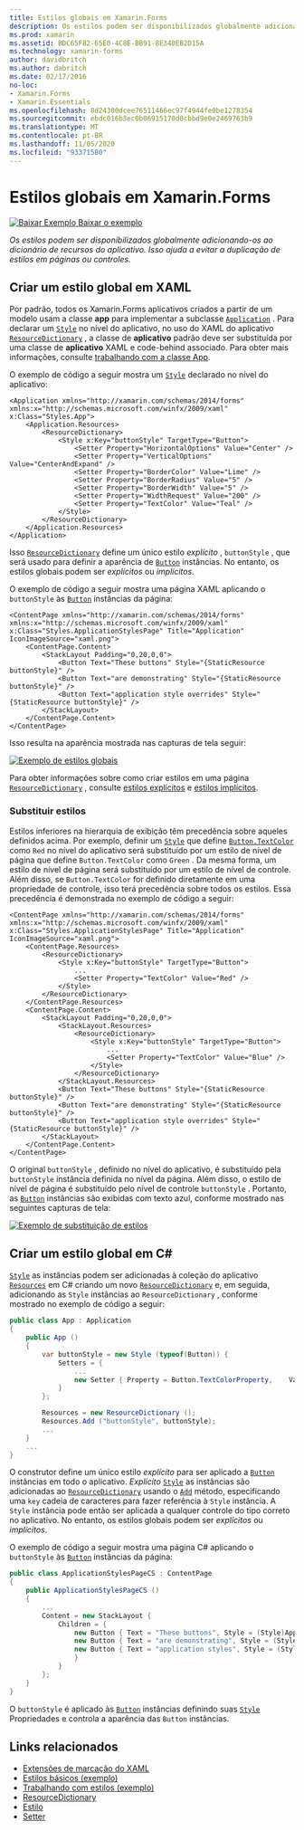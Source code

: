 ```yaml
---
title: Estilos globais em Xamarin.Forms
description: Os estilos podem ser disponibilizados globalmente adicionando-os ao dicionário de recursos do aplicativo. Isso ajuda a evitar a duplicação de estilos em páginas ou controles.
ms.prod: xamarin
ms.assetid: BDC65F82-65E0-4C8E-BB91-8E340EB2D15A
ms.technology: xamarin-forms
author: davidbritch
ms.author: dabritch
ms.date: 02/17/2016
no-loc:
- Xamarin.Forms
- Xamarin.Essentials
ms.openlocfilehash: 8d24300dcee76511466ec97f4944fe0be1278354
ms.sourcegitcommit: ebdc016b3ec0b06915170d0cbbd9e0e2469763b9
ms.translationtype: MT
ms.contentlocale: pt-BR
ms.lasthandoff: 11/05/2020
ms.locfileid: "93371580"
---
```

# <a name="global-styles-in-no-locxamarinforms"></a>Estilos globais em Xamarin.Forms

[![Baixar Exemplo](~/media/shared/download.png) Baixar o exemplo](/samples/xamarin/xamarin-forms-samples/userinterface-styles-basicstyles)

_Os estilos podem ser disponibilizados globalmente adicionando-os ao dicionário de recursos do aplicativo. Isso ajuda a evitar a duplicação de estilos em páginas ou controles._

## <a name="create-a-global-style-in-xaml"></a>Criar um estilo global em XAML

Por padrão, todos os Xamarin.Forms aplicativos criados a partir de um modelo usam a classe **app** para implementar a subclasse [`Application`](xref:Xamarin.Forms.Application) . Para declarar um [`Style`](xref:Xamarin.Forms.Style) no nível do aplicativo, no uso do XAML do aplicativo [`ResourceDictionary`](xref:Xamarin.Forms.ResourceDictionary) , a classe de **aplicativo** padrão deve ser substituída por uma classe de **aplicativo** XAML e code-behind associado. Para obter mais informações, consulte [trabalhando com a classe App](~/xamarin-forms/app-fundamentals/application-class.md).

O exemplo de código a seguir mostra um [`Style`](xref:Xamarin.Forms.Style) declarado no nível do aplicativo:

```xaml
<Application xmlns="http://xamarin.com/schemas/2014/forms" xmlns:x="http://schemas.microsoft.com/winfx/2009/xaml" x:Class="Styles.App">
    <Application.Resources>
        <ResourceDictionary>
            <Style x:Key="buttonStyle" TargetType="Button">
                <Setter Property="HorizontalOptions" Value="Center" />
                <Setter Property="VerticalOptions" Value="CenterAndExpand" />
                <Setter Property="BorderColor" Value="Lime" />
                <Setter Property="BorderRadius" Value="5" />
                <Setter Property="BorderWidth" Value="5" />
                <Setter Property="WidthRequest" Value="200" />
                <Setter Property="TextColor" Value="Teal" />
            </Style>
        </ResourceDictionary>
    </Application.Resources>
</Application>
```

Isso [`ResourceDictionary`](xref:Xamarin.Forms.ResourceDictionary) define um único estilo *explícito* , `buttonStyle` , que será usado para definir a aparência de [`Button`](xref:Xamarin.Forms.Button) instâncias. No entanto, os estilos globais podem ser *explícitos* ou *implícitos*.

O exemplo de código a seguir mostra uma página XAML aplicando o `buttonStyle` às [`Button`](xref:Xamarin.Forms.Button) instâncias da página:

```xaml
<ContentPage xmlns="http://xamarin.com/schemas/2014/forms" xmlns:x="http://schemas.microsoft.com/winfx/2009/xaml" x:Class="Styles.ApplicationStylesPage" Title="Application" IconImageSource="xaml.png">
    <ContentPage.Content>
        <StackLayout Padding="0,20,0,0">
            <Button Text="These buttons" Style="{StaticResource buttonStyle}" />
            <Button Text="are demonstrating" Style="{StaticResource buttonStyle}" />
            <Button Text="application style overrides" Style="{StaticResource buttonStyle}" />
        </StackLayout>
    </ContentPage.Content>
</ContentPage>
```

Isso resulta na aparência mostrada nas capturas de tela seguir:

[![Exemplo de estilos globais](application-images/application-styles-1.png)](application-images/application-styles-1-large.png#lightbox "Exemplo de estilos globais")

Para obter informações sobre como criar estilos em uma página [`ResourceDictionary`](xref:Xamarin.Forms.ResourceDictionary) , consulte [estilos explícitos](~/xamarin-forms/user-interface/styles/explicit.md) e [estilos implícitos](~/xamarin-forms/user-interface/styles/implicit.md).

### <a name="override-styles"></a>Substituir estilos

Estilos inferiores na hierarquia de exibição têm precedência sobre aqueles definidos acima. Por exemplo, definir um [`Style`](xref:Xamarin.Forms.Style) que define [`Button.TextColor`](xref:Xamarin.Forms.Button.TextColor) como `Red` no nível do aplicativo será substituído por um estilo de nível de página que define `Button.TextColor` como `Green` . Da mesma forma, um estilo de nível de página será substituído por um estilo de nível de controle. Além disso, se `Button.TextColor` for definido diretamente em uma propriedade de controle, isso terá precedência sobre todos os estilos. Essa precedência é demonstrada no exemplo de código a seguir:

```xaml
<ContentPage xmlns="http://xamarin.com/schemas/2014/forms" xmlns:x="http://schemas.microsoft.com/winfx/2009/xaml" x:Class="Styles.ApplicationStylesPage" Title="Application" IconImageSource="xaml.png">
    <ContentPage.Resources>
        <ResourceDictionary>
            <Style x:Key="buttonStyle" TargetType="Button">
                ...
                <Setter Property="TextColor" Value="Red" />
            </Style>
        </ResourceDictionary>
    </ContentPage.Resources>
    <ContentPage.Content>
        <StackLayout Padding="0,20,0,0">
            <StackLayout.Resources>
                <ResourceDictionary>
                    <Style x:Key="buttonStyle" TargetType="Button">
                        ...
                        <Setter Property="TextColor" Value="Blue" />
                    </Style>
                </ResourceDictionary>
            </StackLayout.Resources>
            <Button Text="These buttons" Style="{StaticResource buttonStyle}" />
            <Button Text="are demonstrating" Style="{StaticResource buttonStyle}" />
            <Button Text="application style overrides" Style="{StaticResource buttonStyle}" />
        </StackLayout>
    </ContentPage.Content>
</ContentPage>
```

O original `buttonStyle` , definido no nível do aplicativo, é substituído pela `buttonStyle` instância definida no nível da página. Além disso, o estilo de nível de página é substituído pelo nível de controle `buttonStyle` . Portanto, as [`Button`](xref:Xamarin.Forms.Button) instâncias são exibidas com texto azul, conforme mostrado nas seguintes capturas de tela:

[![Exemplo de substituição de estilos](application-images/application-styles-2.png)](application-images/application-styles-2-large.png#lightbox "Exemplo de substituição de estilos")

## <a name="create-a-global-style-in-c35"></a>Criar um estilo global em C&#35;

[`Style`](xref:Xamarin.Forms.Style) as instâncias podem ser adicionadas à coleção do aplicativo [`Resources`](xref:Xamarin.Forms.VisualElement.Resources) em C# criando um novo [`ResourceDictionary`](xref:Xamarin.Forms.ResourceDictionary) e, em seguida, adicionando as `Style` instâncias ao `ResourceDictionary` , conforme mostrado no exemplo de código a seguir:

```csharp
public class App : Application
{
    public App ()
    {
        var buttonStyle = new Style (typeof(Button)) {
            Setters = {
                ...
                new Setter { Property = Button.TextColorProperty,    Value = Color.Teal }
            }
        };

        Resources = new ResourceDictionary ();
        Resources.Add ("buttonStyle", buttonStyle);
        ...
    }
    ...
}
```

O construtor define um único estilo *explícito* para ser aplicado a [`Button`](xref:Xamarin.Forms.Button) instâncias em todo o aplicativo. *Explícito* [`Style`](xref:Xamarin.Forms.Style) as instâncias são adicionadas ao [`ResourceDictionary`](xref:Xamarin.Forms.ResourceDictionary) usando o [`Add`](xref:Xamarin.Forms.ResourceDictionary.Add(System.String,System.Object)) método, especificando uma `key` cadeia de caracteres para fazer referência à `Style` instância. A `Style` instância pode então ser aplicada a qualquer controle do tipo correto no aplicativo. No entanto, os estilos globais podem ser *explícitos* ou *implícitos*.

O exemplo de código a seguir mostra uma página C# aplicando o `buttonStyle` às [`Button`](xref:Xamarin.Forms.Button) instâncias da página:

```csharp
public class ApplicationStylesPageCS : ContentPage
{
    public ApplicationStylesPageCS ()
    {
        ...
        Content = new StackLayout {
            Children = {
                new Button { Text = "These buttons", Style = (Style)Application.Current.Resources ["buttonStyle"] },
                new Button { Text = "are demonstrating", Style = (Style)Application.Current.Resources ["buttonStyle"] },
                new Button { Text = "application styles", Style = (Style)Application.Current.Resources ["buttonStyle"]
                }
            }
        };
    }
}
```

O `buttonStyle` é aplicado às [`Button`](xref:Xamarin.Forms.Button) instâncias definindo suas [`Style`](xref:Xamarin.Forms.NavigableElement.Style) Propriedades e controla a aparência das `Button` instâncias.

## <a name="related-links"></a>Links relacionados

- [Extensões de marcação do XAML](~/xamarin-forms/xaml/xaml-basics/xaml-markup-extensions.md)
- [Estilos básicos (exemplo)](/samples/xamarin/xamarin-forms-samples/userinterface-styles-basicstyles)
- [Trabalhando com estilos (exemplo)](/samples/xamarin/xamarin-forms-samples/workingwithstyles)
- [ResourceDictionary](xref:Xamarin.Forms.ResourceDictionary)
- [Estilo](xref:Xamarin.Forms.Style)
- [Setter](xref:Xamarin.Forms.Setter)